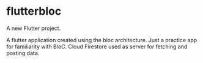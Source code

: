 # flutterbloc

A new Flutter project.

A flutter application created using the bloc architecture. 
Just a practice app for familiarity with BloC. 
Cloud Firestore used as server for fetching and posting data.
